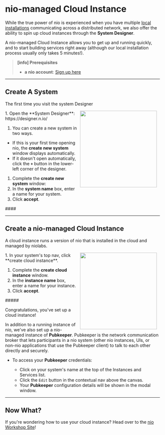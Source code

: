 # nio-managed Cloud Instance

While the true power of nio is experienced when you have multiple [local installations](/running-nio/locally) communicating across a distributed network, we also offer the ability to spin up cloud instances through the **System Designer**.

A nio-managed Cloud Instance allows you to get up and running quickly, and to start building services right away (although our local installation process usually only takes 5 minutes!).

>**[info] Prerequisites**
>
>* **a nio account**: [Sign up here](https://app.n.io/signup)

---
## Create A System

The first time you visit the system Designer

<img src="/img/cloud/Hello-CreateNewSystem.png" width="250" align="right" hspace="10" />
1. Open the **System Designer**: https://designer.n.io/

1. You can create a new system in two ways.
  * If this is your first time opening nio, the **create new system** window displays automatically.
  * If it doesn't open automatically, click the **`+`** button in the lower-left corner of the designer.


1. Complete the **create new system** window:
  1. In the **system name** box, enter a name for your system.
  1. Click **accept**.

####&nbsp;

---
## Create a nio-managed Cloud Instance

A cloud instance runs a version of nio that is installed in the cloud and managed by niolabs.

<img src="/img/cloud/Hello-CreateCloudInstance.png" width="250" align="right" hspace="10" />
1. In your system's top nav, click **create cloud instance**.

1. Complete the **create cloud instance** window.
  1. In the **instance name** box, enter a name for your instance.
  1. Click **accept**.

#####&nbsp;

Congratulations, you've set up a cloud instance!

In addition to a running instance of nio, we've also set up a nio-managed instance of **Pubkeeper**. Pubkeeper is the network communication broker that lets participants in a nio system (other nio instances, UIs, or non-nio applications that use the Pubkeeper client) to talk to each other directly and securely.

* To access your **Pubkeeper** credentials:

  * Click on your system's name at the top of the Instances and Services list.
  * Click the `Edit` button in the contextual nav above the canvas.
  * Your **Pubkeeper** configuration details will be shown in the modal window.

---
## Now What?

If you're wondering how to use your cloud instance? Head over to the [nio Workshop Site](https://workshops.n.io)!


